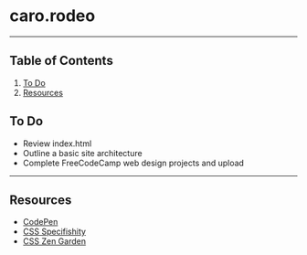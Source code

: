 # caro.rodeo
---
## Table of Contents
1. [To Do](#to-do)
2. [Resources](#resources)

## To Do
+ Review index.html
+ Outline a basic site architecture
+ Complete FreeCodeCamp web design projects and upload
---
## Resources
+ [CodePen](http://www.codepen.io)
+ [CSS Specifishity](https://specifishity.com/)
+ [CSS Zen Garden](http://www.csszengarden.com)
